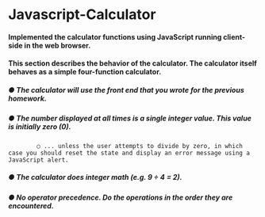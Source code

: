 # Javascript-Calculator

#### Implemented the calculator functions using JavaScript running client-side in the web browser.

#### This section describes the behavior of the calculator. The calculator itself behaves as a simple four-function calculator.


##### ● The calculator will use the front end that you wrote for the previous homework.

##### ● The number displayed at all times is a single integer value. This value is initially zero (0).

			○ ... unless the user attempts to divide by zero, in which case you should reset the state and display an error message using a JavaScript alert.

##### ● The calculator does integer math (e.g. 9 ÷ 4 = 2).

##### ● No operator precedence. Do the operations in the order they are encountered.

